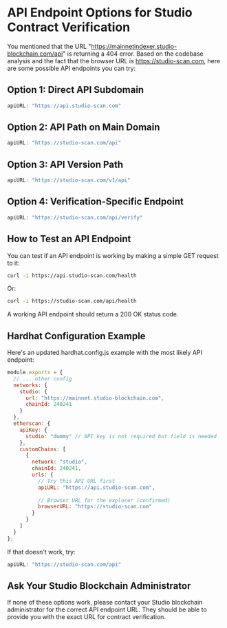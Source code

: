 # API Endpoint Options for Studio Contract Verification

You mentioned that the URL "https://mainnetindexer.studio-blockchain.com/api" is returning a 404 error. Based on the codebase analysis and the fact that the browser URL is https://studio-scan.com, here are some possible API endpoints you can try:

## Option 1: Direct API Subdomain
```javascript
apiURL: "https://api.studio-scan.com"
```

## Option 2: API Path on Main Domain
```javascript
apiURL: "https://studio-scan.com/api"
```

## Option 3: API Version Path
```javascript
apiURL: "https://studio-scan.com/v1/api"
```

## Option 4: Verification-Specific Endpoint
```javascript
apiURL: "https://studio-scan.com/api/verify"
```

## How to Test an API Endpoint

You can test if an API endpoint is working by making a simple GET request to it:

```bash
curl -i https://api.studio-scan.com/health
```

Or:

```bash
curl -i https://studio-scan.com/api/health
```

A working API endpoint should return a 200 OK status code.

## Hardhat Configuration Example

Here's an updated hardhat.config.js example with the most likely API endpoint:

```javascript
module.exports = {
  // ... other config
  networks: {
    studio: {
      url: "https://mainnet.studio-blockchain.com",
      chainId: 240241
    }
  },
  etherscan: {
    apiKey: {
      studio: "dummy" // API key is not required but field is needed
    },
    customChains: [
      {
        network: "studio",
        chainId: 240241,
        urls: {
          // Try this API URL first
          apiURL: "https://api.studio-scan.com",
          
          // Browser URL for the explorer (confirmed)
          browserURL: "https://studio-scan.com"
        }
      }
    ]
  }
};
```

If that doesn't work, try:

```javascript
apiURL: "https://studio-scan.com/api"
```

## Ask Your Studio Blockchain Administrator

If none of these options work, please contact your Studio blockchain administrator for the correct API endpoint URL. They should be able to provide you with the exact URL for contract verification.
